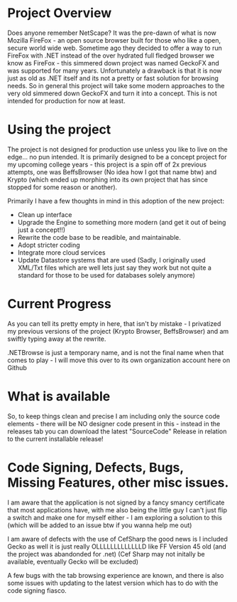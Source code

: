 # Project Overview

Does anyone remember NetScape? It was the pre-dawn of what is now Mozilla FireFox - an open source browser built for those who like a open, secure world wide web. Sometime ago they decided to offer a way to run FireFox with .NET instead of the over hydrated full fledged browser we know as FireFox - this simmered down project was named GeckoFX and was supported for many years. Unfortunately a drawback is that it is now just as old as .NET itself and its not a pretty or fast solution for browsing needs. So in general this project will take some modern approaches to the very old simmered down GeckoFX and turn it into a concept. This is not intended for production for now at least. 

# Using the project

The project is not designed for production use unless you like to live on the edge... no pun intended. It is primarily designed to be a concept project for my upcoming college years - this project is a spin off of 2x previous attempts, one was BeffsBrowser (No idea how I got that name btw) and Krypto (which ended up morphing into its own project that has since stopped for some reason or another). 

Primarily I have a few thoughts in mind in this adoption of the new project:

- Clean up interface
- Upgrade the Engine to something more modern (and get it out of being just a concept!!)
- Rewrite the code base to be readible, and maintainable.
- Adopt stricter coding
- Integrate more cloud services
- Update Datastore systems that are used (Sadly, I originally used XML/Txt files which are well lets just say they work but not quite a standard for those to be used for databases solely anymore) 

# Current Progress

As you can tell its pretty empty in here, that isn't by mistake - I privatized my previous versions of the project (Krypto Browser, BeffsBrowser) and am swiftly typing away at the rewrite. 

.NETBrowse is just a temporary name, and is not the final name when that comes to play - I will move this over to its own organization account here on Github

# What is available

So, to keep things clean and precise I am including only the source code elements - there will be NO designer code present in this - instead in the releases tab you can download the latest "SourceCode" Release in relation to the current installable release! 

# Code Signing, Defects, Bugs, Missing Features, other misc issues. 

I am aware that the application is not signed by a fancy smancy certificate that most applications have, with me also being the little guy I can't just flip a switch and make one for myself either - I am exploring a solution to this (which will be added to an issue btw if you wanna help me out)

I am aware of defects with the use of CefSharp the good news is I included Gecko as well it is just really OLLLLLLLLLLLLLD like FF Version 45 old (and the project was abandonded for .net) (Cef Sharp may not initally be available, eventually Gecko will be excluded)

A few bugs with the tab browsing experience are known, and there is also some issues with updating to the latest version which has to do with the code signing fiasco. 


